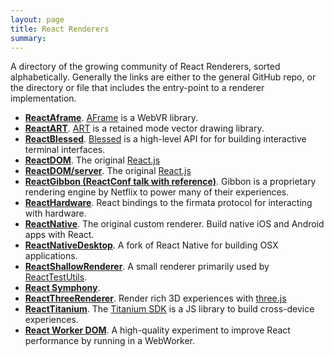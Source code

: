 ```yaml
---
layout: page
title: React Renderers
summary:
---
```


A directory of the growing community of React Renderers, sorted alphabetically.
Generally the links are either to the general GitHub repo, or the directory or
file that includes the entry-point to a renderer implementation.

* [**ReactAframe**](https://github.com/ngokevin/aframe-react).
  [AFrame](https://aframe.io/) is a WebVR library.
* [**ReactART**](https://github.com/reactjs/react-art/).
  [ART](https://github.com/sebmarkbage/art/) is a retained mode vector drawing
  library.
* [**ReactBlessed**](https://github.com/Yomguithereal/react-blessed).
  [Blessed](https://github.com/chjj/blessed) is a high-level API for for
  building interactive terminal interfaces.
* [**ReactDOM**](https://github.com/facebook/react/tree/b6a60781677bcdace8f41457d50412096f98d74a/src/renderers/dom).
  The original [React.js](http://facebook.github.io/react/)
* [**ReactDOM/server**](https://github.com/facebook/react/tree/b6a60781677bcdace8f41457d50412096f98d74a/src/renderers/dom/server).
  The original [React.js](http://facebook.github.io/react/)
* [**ReactGibbon (ReactConf talk with reference)**](https://www.youtube.com/watch?v=eNC0mRYGWgc).
  Gibbon is a proprietary rendering engine by Netflix to power many of their
  experiences.
* [**ReactHardware**](https://github.com/iamdustan/react-hardware).
  React bindings to the firmata protocol for interacting with hardware.
* [**ReactNative**](https://github.com/facebook/react-native).
  The original custom renderer. Build native iOS and Android apps with React.
* [**ReactNativeDesktop**](https://github.com/ptmt/react-native-desktop).
  A fork of React Native for building OSX applications.
* [**ReactShallowRenderer**](https://github.com/facebook/react/blob/db175052c00a65e6a852011f889c12fea50bb34b/src/test/ReactTestUtils.js#L368-L482).
  A small renderer primarily used by [ReactTestUtils](https://facebook.github.io/react/docs/test-utils.html).
* [**React Symphony**](https://github.com/Kasu/symphony/blob/5c48f5f8a6a23b1fdb17f6958ddbc83fb99c64ac/lib/surface/react/ReactSurfaceInjection.js).
* [**ReactThreeRenderer**](https://github.com/toxicFork/react-three-renderer).
  Render rich 3D experiences with [three.js](http://threejs.org/)
* [**ReactTitanium**](https://github.com/yuchi/react-titanium).
  The [Titanium SDK](http://www.appcelerator.org/#titanium) is a JS library to build cross-device experiences.
* [**React Worker DOM**](http://web-perf.github.io/react-worker-dom/).
  A high-quality experiment to improve React performance by running in a WebWorker.

